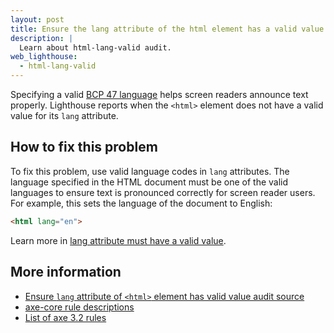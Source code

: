 ```yaml
---
layout: post
title: Ensure the lang attribute of the html element has a valid value
description: |
  Learn about html-lang-valid audit.
web_lighthouse:
  - html-lang-valid
---
```


Specifying a valid
[BCP 47 language](https://www.w3.org/International/questions/qa-choosing-language-tags#question)
helps screen readers announce text properly.
Lighthouse reports when the `<html>` element does not have a valid value
for its `lang` attribute.

<!--
***Todo*** I can't seem to get this audit to fail. Need to talk to Rob about this one.
Basically it seems to default to html-has-lang failure,
without any different in terms of validity.

<figure class="w-figure">
  <img class="w-screenshot w-screenshot--filled" src="html-lang-valid.png" alt="Lighthouse audit showing <html> element does not have a valid value for its lang attribute">
  <figcaption class="w-figcaption">
    The <code>&lt;html></code> element does not have a valid value for its <code>lang</code> attribute.
</figure>
-->
## How to fix this problem

To fix this problem,
use valid language codes in `lang` attributes.
The language specified in the HTML document must be one of the valid languages
to ensure text is pronounced correctly for screen reader users.
For example, this sets the language of the document to English:

```html
<html lang="en">
```

Learn more in [lang attribute must have a valid value](https://dequeuniversity.com/rules/axe/3.2/valid-lang).

<!--
## How this audit impacts overall Lighthouse score

Todo. I have no idea how accessibility scoring is working!
-->
## More information

- [Ensure `lang` attribute of `<html>` element has valid value audit source](https://github.com/GoogleChrome/lighthouse/blob/master/lighthouse-core/audits/accessibility/html-lang-valid.js)
- [axe-core rule descriptions](https://github.com/dequelabs/axe-core/blob/develop/doc/rule-descriptions.md)
- [List of axe 3.2 rules](https://dequeuniversity.com/rules/axe/3.2)
